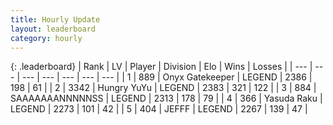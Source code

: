 ```yaml
---
title: Hourly Update
layout: leaderboard
category: hourly
---
```


{: .leaderboard}
| Rank | LV | Player | Division | Elo | Wins | Losses |
| --- | --- | --- | --- | --- | --- | --- |
| <span data-change="0">1</span> | 889 | <span title="ID: 402846">Onyx Gatekeeper</span> | LEGEND | <span data-change="0">2386</span> | <span data-change="0">198</span> | <span data-change="0">61</span> |
| <span data-change="0">2</span> | 3342 | <span title="ID: 164871">Hungry YuYu</span> | LEGEND | <span data-change="0">2383</span> | <span data-change="0">321</span> | <span data-change="0">122</span> |
| <span data-change="0">3</span> | 884 | <span title="ID: 174294">SAAAAAAANNNNNSS</span> | LEGEND | <span data-change="-6">2313</span> | <span data-change="2">178</span> | <span data-change="2">79</span> |
| <span data-change="2">4</span> | 366 | <span title="ID: 529475">Yasuda Raku</span> | LEGEND | <span data-change="18">2273</span> | <span data-change="2">101</span> | <span data-change="0">42</span> |
| <span data-change="-1">5</span> | 404 | <span title="ID: 488585">JEFFF</span> | LEGEND | <span data-change="0">2267</span> | <span data-change="0">139</span> | <span data-change="0">47</span> |